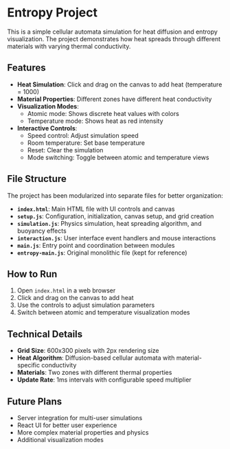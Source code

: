 # Entropy Project

This is a simple cellular automata simulation for heat diffusion and entropy visualization. The project demonstrates how heat spreads through different materials with varying thermal conductivity.

## Features

- **Heat Simulation**: Click and drag on the canvas to add heat (temperature = 1000)
- **Material Properties**: Different zones have different heat conductivity
- **Visualization Modes**: 
  - Atomic mode: Shows discrete heat values with colors
  - Temperature mode: Shows heat as red intensity
- **Interactive Controls**:
  - Speed control: Adjust simulation speed
  - Room temperature: Set base temperature
  - Reset: Clear the simulation
  - Mode switching: Toggle between atomic and temperature views

## File Structure

The project has been modularized into separate files for better organization:

- **`index.html`**: Main HTML file with UI controls and canvas
- **`setup.js`**: Configuration, initialization, canvas setup, and grid creation
- **`simulation.js`**: Physics simulation, heat spreading algorithm, and buoyancy effects
- **`interaction.js`**: User interface event handlers and mouse interactions
- **`main.js`**: Entry point and coordination between modules
- **`entropy-main.js`**: Original monolithic file (kept for reference)

## How to Run

1. Open `index.html` in a web browser
2. Click and drag on the canvas to add heat
3. Use the controls to adjust simulation parameters
4. Switch between atomic and temperature visualization modes

## Technical Details

- **Grid Size**: 600x300 pixels with 2px rendering size
- **Heat Algorithm**: Diffusion-based cellular automata with material-specific conductivity
- **Materials**: Two zones with different thermal properties
- **Update Rate**: 1ms intervals with configurable speed multiplier

## Future Plans

- Server integration for multi-user simulations
- React UI for better user experience
- More complex material properties and physics
- Additional visualization modes
